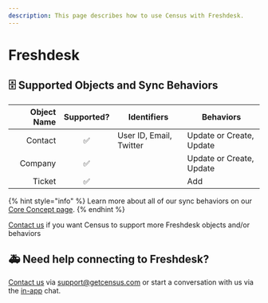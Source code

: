 ```yaml
---
description: This page describes how to use Census with Freshdesk.
---
```


# Freshdesk

## 🗄 Supported Objects and Sync Behaviors <a href="#supported-objects-and-sync-behaviors" id="supported-objects-and-sync-behaviors"></a>

| **Object Name** | **Supported?** | Identifiers             | **Behaviors**            |
| --------------: | :------------: | ----------------------- |--------------------------|
|         Contact |        ✅       | User ID, Email, Twitter | Update or Create, Update |
|         Company |       ✅       |                         | Update or Create, Update |
|          Ticket |       ✅       |                         | Add                      |

{% hint style="info" %}
Learn more about all of our sync behaviors on our [Core Concept page](../basics/core-concept/#the-different-sync-behaviors).
{% endhint %}

[Contact us](mailto:support@getcensus.com) if you want Census to support more Freshdesk objects and/or behaviors

## 🚑 Need help connecting to Freshdesk?

[Contact us](mailto:support@getcensus.com) via support@getcensus.com or start a conversation with us via the [in-app](https://app.getcensus.com) chat.
